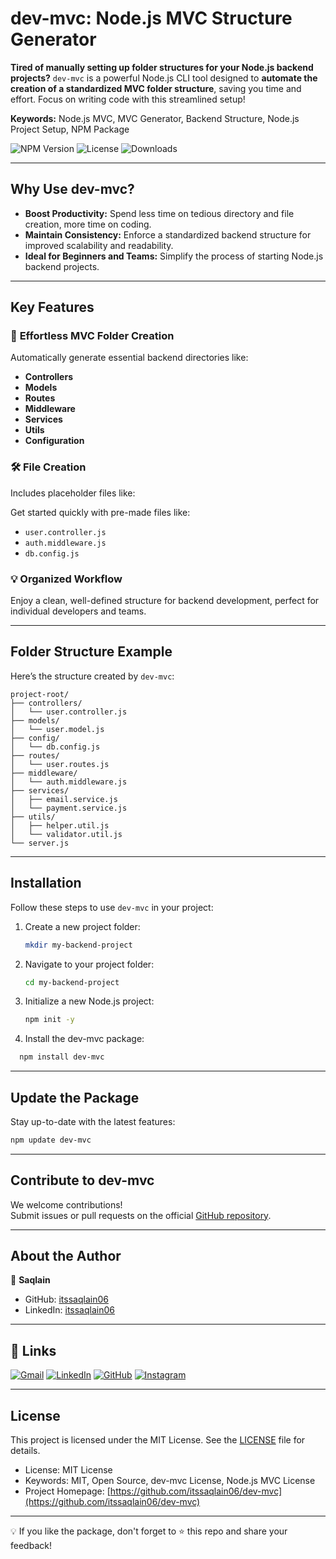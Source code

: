 # dev-mvc: Node.js MVC Structure Generator

**Tired of manually setting up folder structures for your Node.js backend projects?** `dev-mvc` is a powerful Node.js CLI tool designed to **automate the creation of a standardized MVC folder structure**, saving you time and effort. Focus on writing code with this streamlined setup!

**Keywords:** Node.js MVC, MVC Generator, Backend Structure, Node.js Project Setup, NPM Package

![NPM Version](https://img.shields.io/npm/v/dev-mvc) ![License](https://img.shields.io/npm/l/dev-mvc) ![Downloads](https://img.shields.io/npm/dw/dev-mvc)

---

## Why Use dev-mvc?

- **Boost Productivity:** Spend less time on tedious directory and file creation, more time on coding.
- **Maintain Consistency:** Enforce a standardized backend structure for improved scalability and readability.
- **Ideal for Beginners and Teams:** Simplify the process of starting Node.js backend projects.

---

## Key Features

### 🚀 **Effortless MVC Folder Creation**

Automatically generate essential backend directories like:

- **Controllers**
- **Models**
- **Routes**
- **Middleware**
- **Services**
- **Utils**
- **Configuration**

### 🛠️ **File Creation**

Includes placeholder files like:

Get started quickly with pre-made files like:

- `user.controller.js`
- `auth.middleware.js`
- `db.config.js`

### 💡 **Organized Workflow**

Enjoy a clean, well-defined structure for backend development, perfect for individual developers and teams.

---

## Folder Structure Example

Here’s the structure created by `dev-mvc`:

```
project-root/
├── controllers/
│   └── user.controller.js
├── models/
│   └── user.model.js
├── config/
│   └── db.config.js
├── routes/
│   └── user.routes.js
├── middleware/
│   └── auth.middleware.js
├── services/
│   ├── email.service.js
│   └── payment.service.js
├── utils/
│   ├── helper.util.js
│   └── validator.util.js
└── server.js
```

---

## Installation

Follow these steps to use `dev-mvc` in your project:

1. Create a new project folder:

   ```bash
   mkdir my-backend-project
   ```

2. Navigate to your project folder:

   ```bash
   cd my-backend-project
   ```

3. Initialize a new Node.js project:

   ```bash
   npm init -y
   ```

4. Install the dev-mvc package:

 ```bash
   npm install dev-mvc
   ```

---

## Update the Package

Stay up-to-date with the latest features:

```bash
npm update dev-mvc
```

---

## Contribute to dev-mvc

We welcome contributions!  
Submit issues or pull requests on the official [GitHub repository](https://github.com/itssaqlain06/dev-mvc).

---

## About the Author

👤 **Saqlain**

- GitHub: [itssaqlain06](https://github.com/itssaqlain06)
- LinkedIn: [itssaqlain06](https://www.linkedin.com/in/itssaqlain06/)

---

## 🔗 Links

[![Gmail](https://img.shields.io/badge/Gmail-333333?style=for-the-badge&logo=gmail&logoColor=red)](mailto:itssaqlain06@gmail.com) 
[![LinkedIn](https://img.shields.io/badge/LinkedIn-0077B5?style=for-the-badge&logo=linkedin&logoColor=white)](https://linkedin.com/in/itssaqlain06) 
[![GitHub](https://img.shields.io/badge/Github-181717?style=for-the-badge&logo=github&logoColor=white)](https://github.com/itssaqlain06) 
[![Instagram](https://img.shields.io/badge/instagram-FF3040?style=for-the-badge&logo=instagram&logoColor=white)](https://www.instagram.com/itssaqlain06)

---

## License

This project is licensed under the MIT License. See the [LICENSE](./LICENSE) file for details.

- License: MIT License
- Keywords: MIT, Open Source, dev-mvc License, Node.js MVC License
- Project Homepage: [https://github.com/itssaqlain06/dev-mvc](https://github.com/itssaqlain06/dev-mvc)

---
💡 If you like the package, don't forget to ⭐ this repo and share your feedback!
